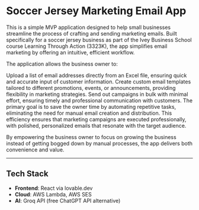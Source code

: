 # Soccer Jersey Marketing Email App

This is a simple MVP application designed to help small businesses streamline the process of crafting and sending marketing emails. Built specifically for a soccer jersey business as part of the Ivey Business School course Learning Through Action (3323K), the app simplifies email marketing by offering an intuitive, efficient workflow.

The application allows the business owner to:

Upload a list of email addresses directly from an Excel file, ensuring quick and accurate input of customer information.
Create custom email templates tailored to different promotions, events, or announcements, providing flexibility in marketing strategies.
Send out campaigns in bulk with minimal effort, ensuring timely and professional communication with customers.
The primary goal is to save the owner time by automating repetitive tasks, eliminating the need for manual email creation and distribution. This efficiency ensures that marketing campaigns are executed professionally, with polished, personalized emails that resonate with the target audience.

By empowering the business owner to focus on growing the business instead of getting bogged down by manual processes, the app delivers both convenience and value.

---

## Tech Stack

- **Frontend**: React via lovable.dev
- **Cloud**: AWS Lambda, AWS SES
- **AI**: Groq API (free ChatGPT API alternative)
